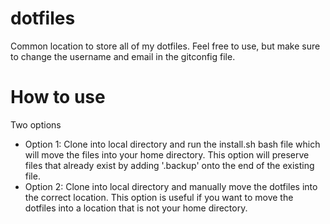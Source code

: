 # dotfiles
Common location to store all of my dotfiles. Feel free to use, but make sure to change the username and email in the gitconfig file.

# How to use
Two options
* Option 1: Clone into local directory and run the install.sh bash file which will move the files into your home directory. This option will preserve files that already exist by adding '.backup' onto the end of the existing file.
* Option 2: Clone into local directory and manually move the dotfiles into the correct location. This option is useful if you want to move the dotfiles into a location that is not your home directory.
